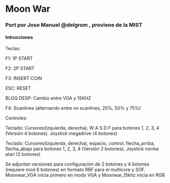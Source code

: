 # Moon War

### Port por Jose Manuel @delgrom , proviene de la MIST



#### Intrucciones

Teclas:

F1: 1P START

F2: 2P START

F3: INSERT COIN

ESC: RESET

BLOQ DESP: Cambio entre VGA y 15KHZ

F4: Scanlines (alternando entre no scanlines, 25%, 50% y 75%)

Controles:

Teclado: Cursores(Izquierda, derecha), W A S D F para botones 1, 2, 3, 4 (Versión 4 botones). Joystick megadrive (4 botones)

Teclado: Cursores(Izquierda, derecha), espacio, control, flecha_arriba, flecha_abajo para botones 1, 2, 3, 4 (Versión 2 botones).
Joystick norma atari (2 botones)

Se adjuntan versiones para configuración de 2 botones y 4 botones (requiere mod 6 botones) en formato RBF para el multicore y SOF.
Moonwar_VGA inicia primero en modo VGA y Moonwar_15khz inicia en RGB
